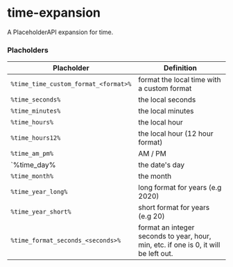 # time-expansion
A PlaceholderAPI expansion for time.

### Placholders
|Placholder|Definition|
--- | ---
`%time_time_custom_format_<format>%` | format the local time with a custom format
`%time_seconds%` | the local seconds
`%time_minutes%` | the local minutes
`%time_hours%` | the local hour
`%time_hours12%` | the local hour (12 hour format)
`%time_am_pm%` | AM / PM
`%time_day% | the date's day
`%time_month%` | the month
`%time_year_long%` | long format for years (e.g 2020)
`%time_year_short%` | short format for years (e.g 20)
`%time_format_seconds_<seconds>%` | format an integer seconds to year, hour, min, etc. if one is 0, it will be left out.
